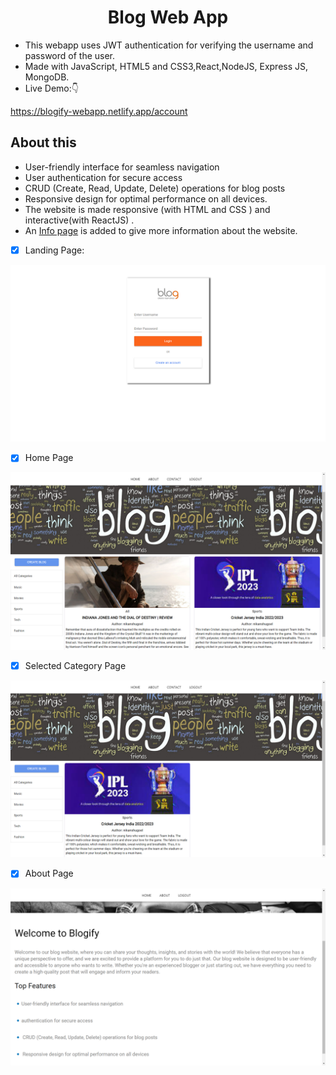 <!-- Author : Nikanshu Goyal -->
<div align="center">
<h1> Blog Web App</h1>
</div>


- This webapp uses JWT authentication for verifying the username and password of the user.
- Made with JavaScript, HTML5 and CSS3,React,NodeJS, Express JS, MongoDB.
- Live Demo:👇

https://blogify-webapp.netlify.app/account



## About this
* User-friendly interface for seamless navigation
* User authentication  for secure access
* CRUD (Create, Read, Update, Delete) operations for blog posts
* Responsive design for optimal performance on all devices.
* The website is made responsive (with HTML and CSS ) and interactive(with ReactJS) .
* An [Info page]() is added to give more information about the website.








- [x] Landing Page:

<a href="#"> ![screenshot](images/signup.png) </a>

- [x] Home Page

<a href="#"> ![step1](images/blog_sports.png) </a>


- [x] Selected Category Page

<a href="#"> ![step2](images/blogall.png) </a>

- [x] About Page

<a href="#"> ![step2](images/about.png) </a>




